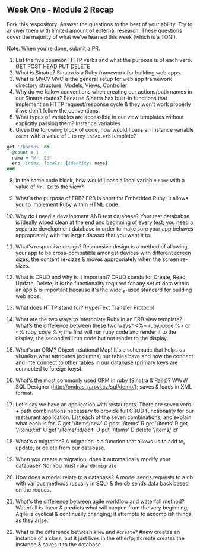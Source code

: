 ## Week One - Module 2 Recap

Fork this respository. Answer the questions to the best of your ability. Try to answer them with limited amount of external research. These questions cover the majority of what we've learned this week (which is a TON!). 

Note: When you're done, submit a PR. 

1. List the five common HTTP verbs and what the purpose is of each verb.
GET
POST
HEAD
PUT
DELETE
2. What is Sinatra?
Sinatra is a Ruby framework for building web apps.
4. What is MVC?
MVC is the general setup for web app framework directory structure; Models, Views, Controller
5. Why do we follow conventions when creating our actions/path names in our Sinatra routes?
Because Sinatra has built-in functions that implement an HTTP request/response cycle & they won't work properly if we don't follow the conventions.
6. What types of variables are accessible in our view templates without explicitly passing them?
Instance variables
7. Given the following block of code, how would I pass an instance variable `count` with a value of `1` to my `index.erb` template?
  
  ```ruby
  get '/horses' do
    @count = 1
    name = "Mr. Ed"
    erb :index, locals: {identity: name}
  end
  ```

8. In the same code block, how would I pass a local variable `name` with a value of `Mr. Ed` to the view?

9. What's the purpose of ERB?
ERB is short for Embedded Ruby; it allows you to implement Ruby within HTML code.
10. Why do I need a development AND test database?
Your test datababse is ideally wiped clean at the end and beginning of every test; you need a separate development database in order to make sure your app behaves appropriately with the larger dataset that you want it to. 
11. What's responsive design? 
Responsive design is a method of allowing your app to be cross-compatible amongst devices with different screen sizes; the content re-sizes & moves appropriately when the screen re-sizes.
12. What is CRUD and why is it important?
CRUD stands for Create, Read, Update, Delete; it is the functionality required for any set of data within an app & is important because it's the widely-used standard for building web apps.
13. What does HTTP stand for? 
HyperText Transfer Protocol
14. What are the two ways to interpolate Ruby in an ERB view template? What's the difference between these two ways?
<%= ruby_code %> or <% ruby_code %>; the first will run ruby code and render it to the display; the second will run code but not render to the display.
15. What's an ORM?
Object-relational Map! It's a schematic that helps us visualize what attributes (columns) our tables have and how the connect and interconnect to other tables in our database (primary keys are connected to foreign keys).
16. What's the most commonly used ORM in ruby (Sinatra & Rails)?
WWW SQL Designer (http://ondras.zarovi.cz/sql/demo/); saves & loads in XML format.
17. Let's say we have an application with restaurants. There are seven verb + path combinations necessary to provide full CRUD functionality for our restaurant application. List each of the seven combinations, and explain what each is for.
C get '/items/new'
C post '/items'
R get '/items'
R get '/items/:id'
U get '/items/:id/edit'
U put '/items'
D delete '/items/:id'
18. What's a migration? 
A migration is a function that allows us to add to, update, or delete from our database.
19. When you create a migration, does it automatically modify your database?
No! You must `rake db:migrate`
20. How does a model relate to a database?
A model sends requests to a db with various methods (usually in SQL) & the db sends data back based on the request.
21. What's the difference between agile workflow and waterfall method?
Waterfall is linear & predicts what will happen from the very beginning; Agile is cyclical & continually changing; it attempts to accomplish things as they arise.
22. What is the difference between `#new` and `#create`?
#new creates an instance of a class, but it just lives in the ether/p; #create creates the instance & saves it to the database.

